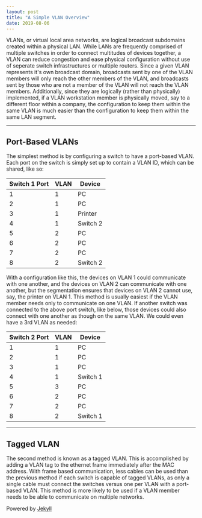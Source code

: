 ```yaml
---
layout: post
title: "A Simple VLAN Overview"
date: 2019-08-06
---
```


VLANs, or virtual local area networks, are logical broadcast subdomains created within a physical LAN. While LANs are frequently comprised of multiple switches in order to connect multitudes of devices together, a VLAN can reduce congestion and ease physical configuration without use of seperate switch infrastructures or multiple routers. Since a given VLAN represents it's own broadcast domain, broadcasts sent by one of the VLAN members will only reach the other members of the VLAN, and broadcasts sent by those who are not a member of the VLAN will not reach the VLAN members. Additionally, since they are logically (rather than physically) implemented, if a VLAN workstation member is physically moved, say to a different floor within a company, the configuration to keep them within the same VLAN is much easier than the configuration to keep them within the same LAN segment.  
<hr>
<h2>Port-Based VLANs</h2>  
The simplest method is by configuring a switch to have a port-based VLAN. Each port on the switch is simply set up to contain a VLAN ID, which can be shared, like so:  

| Switch 1 Port | VLAN |  Device  |  
|------|------|----------|  
| 1    | 1    | PC       |  
| 2    | 1    | PC       |  
| 3    | 1    | Printer  |  
| 4    | 1    | Switch 2 |  
| 5    | 2    | PC       |  
| 6    | 2    | PC       |  
| 7    | 2    | PC       |  
| 8    | 2    | Switch 2 |  

With a configuration like this, the devices on VLAN 1 could communicate with one another, and the devices on VLAN 2 can communicate with one another, but the segmentation ensures that devices on VLAN 2 cannot use, say, the printer on VLAN 1. This method is usually easiest if the VLAN member needs only to communicate on one VLAN. If another switch was connected to the above port switch, like below, those devices could also connect with one another as though on the same VLAN. We could even have a 3rd VLAN as needed:  

| Switch 2 Port | VLAN |  Device  |  
|------|------|----------|  
| 1    | 1    | PC       |  
| 2    | 1    | PC       |  
| 3    | 1    | PC       |  
| 4    | 1    | Switch 1 |  
| 5    | 3    | PC       |  
| 6    | 2    | PC       |  
| 7    | 2    | PC       |  
| 8    | 2    | Switch 1 |  

<hr>  
<h2>Tagged VLAN</h2>
The second method is known as a tagged VLAN. This is accomplished by adding a VLAN tag to the ethernet frame immediately after the MAC address. With frame based communication, less cables can be used than the previous method if each switch is capable of tagged VLANs, as only a single cable must connect the switches versus one per VLAN with a port-based VLAN. This method is more likely to be used if a VLAN member needs to be able to communicate on multiple networks.  

Powered by [Jekyll](http://jekyllrb.com)

